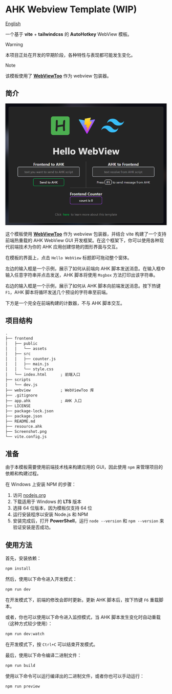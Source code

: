 
# AHK Webview Template (WIP)

[English](README.md)

一个基于 **vite** + **tailwindcss** 的 **AutoHotkey** WebView 模板。

> [!WARNING]
> 本项目正处在开发的早期阶段，各种特性与表现都可能发生变化。

> [!NOTE]
> 该模板使用了 [**WebViewToo**](https://github.com/The-CoDingman/WebViewToo) 作为 webview 包装器。

## 简介

![](screenshot.png)

这个模板使用 [**WebViewToo**](https://github.com/The-CoDingman/WebViewToo) 作为 webview 包装器，并结合 vite 构建了一个支持前端热重载的 AHK WebView GUI 开发框架。在这个框架下，你可以使用各种现代前端技术为你的 AHK 应用创建惊艳的图形界面与交互。

在模板的界面上，点击 `Hello WebView` 标题即可拖动整个窗体。

左边的输入框是一个示例，展示了如何从前端向 AHK 脚本发送消息。在输入框中输入任意字符串并点击发送，AHK 脚本将使用 `Msgbox` 方法打印出该字符串。

右边的输入框是一个示例，展示了如何从 AHK 脚本向前端发送消息。按下热键 `F1`，AHK 脚本将循环发送几个预设的字符串至前端。

下方是一个完全在前端构建的计数器，不与 AHK 脚本交互。

## 项目结构

```
.
├── frontend
│   ├── public
│   │   └── assets
│   ├── src
│   │   ├── counter.js
│   │   ├── main.js
│   │   └── style.css
│   └── index.html		; 前端入口
├── scripts
│   └── dev.js
├── webview				; WebViewToo 库
├── .gitignore
├── app.ahk				; AHK 入口
├── LICENSE
├── package-lock.json
├── package.json
├── README.md
├── resource.ahk
├── Screenshot.png
└── vite.config.js
```

## 准备

由于本模板需要使用前端技术栈来构建应用的 GUI，因此使用 `npm` 来管理项目的依赖和构建过程。

在 Windows 上安装 NPM 的步骤：

1. 访问 [nodejs.org](https://nodejs.org/)
2. 下载适用于 Windows 的 **LTS** 版本
3. 选择 64 位版本，因为模板仅支持 64 位
4. 运行安装程序以安装 Node.js 和 NPM
5. 安装完成后，打开 **PowerShell**，运行 `node --version` 和 `npm --version` 来验证安装是否成功。

## 使用方法

首先，安装依赖：

```sh
npm install
```

然后，使用以下命令进入开发模式：

```sh
npm run dev
```

在开发模式下，前端的修改会即时更新。更新 AHK 脚本后，按下热键 `F6` 重载脚本。

或者，你也可以使用以下命令进入监控模式，当 AHK 脚本发生变化时自动重载（这种方式较少使用）：

```sh
npm run dev:watch
```

在开发模式下，按 `Ctrl+C` 可以结束开发模式。

最后，使用以下命令编译二进制文件：

```sh
npm run build
```

使用以下命令可以运行编译出的二进制文件，或者你也可以手动运行：

```sh
npm run preview
```
